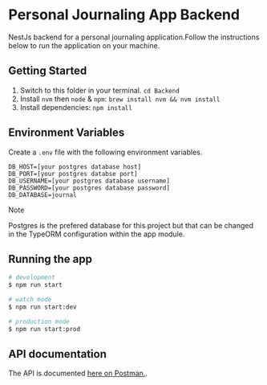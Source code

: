 # Personal Journaling App Backend

NestJs backend for a personal journaling application.Follow the instructions below to run the application on your machine.

## Getting Started

1. Switch to this folder in your terminal. `cd Backend`
2. Install `nvm` then `node` & `npm`: `brew install nvm && nvm install`
3. Install dependencies: `npm install`

## Environment Variables

Create a `.env` file with the following environment variables.

```
DB_HOST=[your postgres database host]
DB_PORT=[your postgres databse port]
DB_USERNAME=[your postgres database username]
DB_PASSWORD=[your postgres database password]
DB_DATABASE=journal
```

> [!NOTE]
> Postgres is the prefered database for this project but that can be changed in the TypeORM configuration within the app module.

## Running the app

```bash
# development
$ npm run start

# watch mode
$ npm run start:dev

# production mode
$ npm run start:prod
```

## API documentation

The API is documented [here on Postman.](https://documenter.getpostman.com/view/19263029/2sA3s4nquw).
